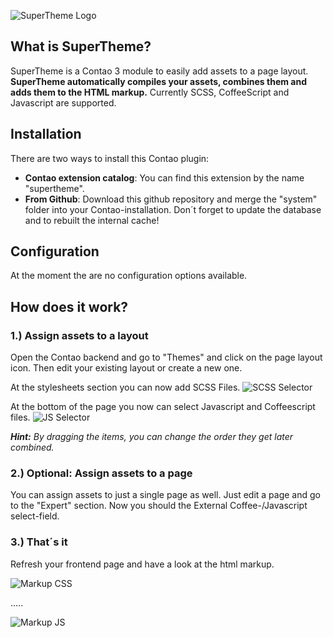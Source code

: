 ![SuperTheme Logo](https://raw.github.com/comolo/contao-supertheme/relaunch/docs/logo-supertheme.png)


## What is SuperTheme?
SuperTheme is a Contao 3 module to easily add assets to a page layout. **SuperTheme automatically compiles your assets, combines them and adds them to the HTML markup.** Currently SCSS, CoffeeScript and Javascript are supported.


## Installation
There are two ways to install this Contao plugin:
*  **Contao extension catalog**: You can find this extension by the name "supertheme".
*  **From Github**: Download this github repository and merge the "system" folder into your Contao-installation. Don´t forget to update the database and to rebuilt the internal cache!


## Configuration
At the moment the are no configuration options available.


## How does it work?

### 1.) Assign assets to a layout
Open the Contao backend and go to "Themes" and click on the page layout icon. 
Then edit your existing layout or create a new one. 

At the stylesheets section you can now add SCSS Files.
![SCSS Selector](https://raw.github.com/comolo/contao-supertheme/relaunch/docs/step1-1.png)

At the bottom of the page you now can select Javascript and Coffeescript files. 
![JS Selector](https://raw.github.com/comolo/contao-supertheme/relaunch/docs/step1-2.png)

***Hint:*** *By dragging the items, you can change the order they get later combined.*


### 2.) Optional: Assign assets to a page
You can assign assets to just a single page as well. Just edit a page and go to the "Expert" section.
Now you should the External Coffee-/Javascript select-field.

### 3.) That´s it
Refresh your frontend page and have a look at the html markup.

![Markup CSS](https://raw.github.com/comolo/contao-supertheme/relaunch/docs/step3-1.png)


.....


![Markup JS](https://raw.github.com/comolo/contao-supertheme/relaunch/docs/step3-2.png)
